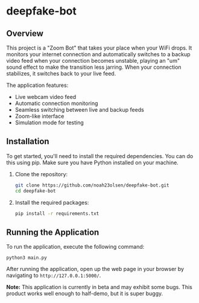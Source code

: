 # deepfake-bot

## Overview
This project is a "Zoom Bot" that takes your place when your WiFi drops. It monitors your internet connection and automatically switches to a backup video feed when your connection becomes unstable, playing an "um" sound effect to make the transition less jarring. When your connection stabilizes, it switches back to your live feed.

The application features:
- Live webcam video feed
- Automatic connection monitoring
- Seamless switching between live and backup feeds
- Zoom-like interface
- Simulation mode for testing

## Installation
To get started, you'll need to install the required dependencies. You can do this using pip. Make sure you have Python installed on your machine.

1. Clone the repository:
   ```bash
   git clone https://github.com/noah23olsen/deepfake-bot.git
   cd deepfake-bot
   ```

2. Install the required packages:
   ```bash
   pip install -r requirements.txt
   ```

## Running the Application
To run the application, execute the following command:
   ```
   python3 main.py
   ```

   After running the application, open up the web page in your browser by navigating to `http://127.0.0.1:5000/`.

   **Note:** This application is currently in beta and may exhibit some bugs. This product works well enough to half-demo, but it is super buggy. 
